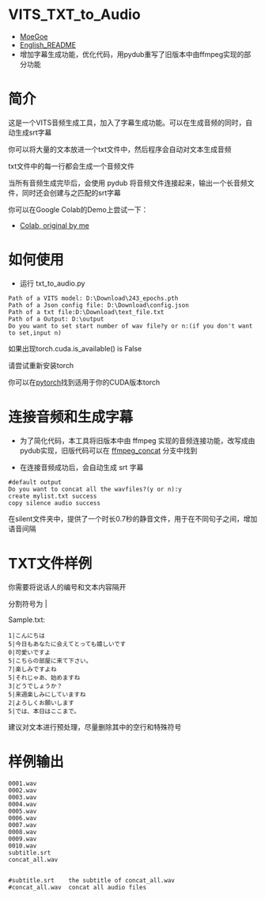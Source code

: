 # VITS_TXT_to_Audio
- [MoeGoe](https://github.com/CjangCjengh/MoeGoe)
- [English_README](https://github.com/alphanemeless/VITS_TXT_to_Audio/blob/main/EN_README.md)
- 增加字幕生成功能，优化代码，用pydub重写了旧版本中由ffmpeg实现的部分功能

# 简介
 
 这是一个VITS音频生成工具，加入了字幕生成功能。可以在生成音频的同时，自动生成srt字幕
 
 你可以将大量的文本放进一个txt文件中，然后程序会自动对文本生成音频
 
 txt文件中的每一行都会生成一个音频文件
 
 当所有音频生成完毕后，会使用 pydub 将音频文件连接起来，输出一个长音频文件，同时还会创建与之匹配的srt字幕
 
 你可以在Google Colab的Demo上尝试一下：
 - [Colab, original by me](https://colab.research.google.com/drive/11rJasgCQah-VhhPrC4J8mM5UoWQp6oID?usp=sharing)

# 如何使用
- 运行 txt_to_audio.py
```
Path of a VITS model: D:\Download\243_epochs.pth
Path of a Json config file: D:\Download\config.json
Path of a txt file:D:\Download\text_file.txt
Path of a Output: D:\output
Do you want to set start number of wav file?y or n:(if you don't want to set,input n)
```
如果出现torch.cuda.is_available() is False

请尝试重新安装torch

你可以在[pytorch](https://pytorch.org/get-started/locally/)找到适用于你的CUDA版本torch

# 连接音频和生成字幕
- 为了简化代码，本工具将旧版本中由 ffmpeg 实现的音频连接功能，改写成由 pydub实现，旧版代码可以在 [ffmpeg_concat](https://github.com/alphanemeless/VITS_TXT_to_Audio/tree/ffmpeg_concat) 分支中找到

- 在连接音频成功后，会自动生成 srt 字幕

```
#default output
Do you want to concat all the wavfiles?(y or n):y
create mylist.txt success
copy silence audio success
```

在silent文件夹中，提供了一个时长0.7秒的静音文件，用于在不同句子之间，增加语音间隔

# TXT文件样例
你需要将说话人的编号和文本内容隔开

分割符号为 | 

Sample.txt:
```
1|こんにちは
5|今日もあなたに会えてとっても嬉しいです
0|可愛いですよ
5|こちらの部屋に来て下さい。
7|楽しみですよね
5|それじゃあ、始めますね
3|どうでしょうか？
5|来週楽しみにしていますね
2|よろしくお願いします
5|では、本日はここまで。
```
建议对文本进行预处理，尽量删除其中的空行和特殊符号

# 样例输出
```
0001.wav
0002.wav
0003.wav
0004.wav
0005.wav
0006.wav
0007.wav
0008.wav
0009.wav
0010.wav
subtitle.srt
concat_all.wav


#subtitle.srt    the subtitle of concat_all.wav
#concat_all.wav  concat all audio files
```

